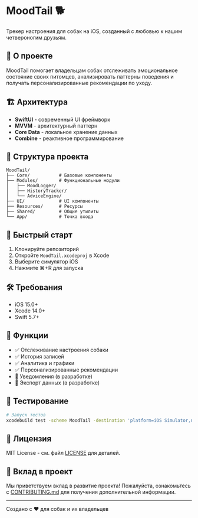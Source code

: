 # MoodTail 🐕

Трекер настроения для собак на iOS, созданный с любовью к нашим четвероногим друзьям.

## 🎯 О проекте

MoodTail помогает владельцам собак отслеживать эмоциональное состояние своих питомцев, анализировать паттерны поведения и получать персонализированные рекомендации по уходу.

## 🏗️ Архитектура

- **SwiftUI** - современный UI фреймворк
- **MVVM** - архитектурный паттерн
- **Core Data** - локальное хранение данных
- **Combine** - реактивное программирование

## 📁 Структура проекта

```
MoodTail/
├── Core/           # Базовые компоненты
├── Modules/        # Функциональные модули
│   ├── MoodLogger/
│   ├── HistoryTracker/
│   └── AdviceEngine/
├── UI/             # UI компоненты
├── Resources/      # Ресурсы
├── Shared/         # Общие утилиты
└── App/            # Точка входа
```

## 🚀 Быстрый старт

1. Клонируйте репозиторий
2. Откройте `MoodTail.xcodeproj` в Xcode
3. Выберите симулятор iOS
4. Нажмите ⌘+R для запуска

## 🛠️ Требования

- iOS 15.0+
- Xcode 14.0+
- Swift 5.7+

## 📱 Функции

- ✅ Отслеживание настроения собаки
- ✅ История записей
- ✅ Аналитика и графики
- ✅ Персонализированные рекомендации
- 🔄 Уведомления (в разработке)
- 🔄 Экспорт данных (в разработке)

## 🧪 Тестирование

```bash
# Запуск тестов
xcodebuild test -scheme MoodTail -destination 'platform=iOS Simulator,name=iPhone 14'
```

## 📄 Лицензия

MIT License - см. файл [LICENSE](LICENSE) для деталей.

## 🤝 Вклад в проект

Мы приветствуем вклад в развитие проекта! Пожалуйста, ознакомьтесь с [CONTRIBUTING.md](CONTRIBUTING.md) для получения дополнительной информации.

---

Создано с ❤️ для собак и их владельцев 